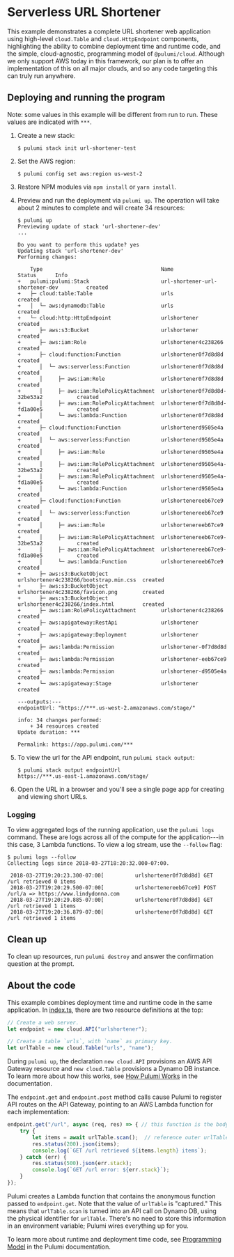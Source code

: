 # Serverless URL Shortener

This example demonstrates a complete URL shortener web application using high-level `cloud.Table` and
`cloud.HttpEndpoint` components, highlighting the ability to combine deployment time and runtime code, and the simple,
cloud-agnostic, programming model of `@pulumi/cloud`.  Although we only support AWS today in this framework, our plan
is to offer an implementation of this on all major clouds, and so any code targeting this can truly run anywhere.

## Deploying and running the program

Note: some values in this example will be different from run to run.  These values are indicated
with `***`.

1. Create a new stack:

    ```
    $ pulumi stack init url-shortener-test
    ```

1. Set the AWS region:

    ```
    $ pulumi config set aws:region us-west-2
    ```

1. Restore NPM modules via `npm install` or `yarn install`.

1. Preview and run the deployment via `pulumi up`. The operation will take about 2 minutes to
   complete and will create 34 resources:

    ```
    $ pulumi up
    Previewing update of stack 'url-shortener-dev'
    ...

    Do you want to perform this update? yes
    Updating stack 'url-shortener-dev'
    Performing changes:

        Type                                      Name                                    Status      Info
    +   pulumi:pulumi:Stack                       url-shortener-url-shortener-dev         created
    +   ├─ cloud:table:Table                      urls                                    created
    +   │  └─ aws:dynamodb:Table                  urls                                    created
    +   └─ cloud:http:HttpEndpoint                urlshortener                            created
    +      ├─ aws:s3:Bucket                       urlshortener                            created
    +      ├─ aws:iam:Role                        urlshortener4c238266                    created
    +      ├─ cloud:function:Function             urlshortener0f7d8d8d                    created
    +      │  └─ aws:serverless:Function          urlshortener0f7d8d8d                    created
    +      │     ├─ aws:iam:Role                  urlshortener0f7d8d8d                    created
    +      │     ├─ aws:iam:RolePolicyAttachment  urlshortener0f7d8d8d-32be53a2           created
    +      │     ├─ aws:iam:RolePolicyAttachment  urlshortener0f7d8d8d-fd1a00e5           created
    +      │     └─ aws:lambda:Function           urlshortener0f7d8d8d                    created
    +      ├─ cloud:function:Function             urlshortenerd9505e4a                    created
    +      │  └─ aws:serverless:Function          urlshortenerd9505e4a                    created
    +      │     ├─ aws:iam:Role                  urlshortenerd9505e4a                    created
    +      │     ├─ aws:iam:RolePolicyAttachment  urlshortenerd9505e4a-32be53a2           created
    +      │     ├─ aws:iam:RolePolicyAttachment  urlshortenerd9505e4a-fd1a00e5           created
    +      │     └─ aws:lambda:Function           urlshortenerd9505e4a                    created
    +      ├─ cloud:function:Function             urlshortenereeb67ce9                    created
    +      │  └─ aws:serverless:Function          urlshortenereeb67ce9                    created
    +      │     ├─ aws:iam:Role                  urlshortenereeb67ce9                    created
    +      │     ├─ aws:iam:RolePolicyAttachment  urlshortenereeb67ce9-32be53a2           created
    +      │     ├─ aws:iam:RolePolicyAttachment  urlshortenereeb67ce9-fd1a00e5           created
    +      │     └─ aws:lambda:Function           urlshortenereeb67ce9                    created
    +      ├─ aws:s3:BucketObject                 urlshortener4c238266/bootstrap.min.css  created
    +      ├─ aws:s3:BucketObject                 urlshortener4c238266/favicon.png        created
    +      ├─ aws:s3:BucketObject                 urlshortener4c238266/index.html         created
    +      ├─ aws:iam:RolePolicyAttachment        urlshortener4c238266                    created
    +      ├─ aws:apigateway:RestApi              urlshortener                            created
    +      ├─ aws:apigateway:Deployment           urlshortener                            created
    +      ├─ aws:lambda:Permission               urlshortener-0f7d8d8d                   created
    +      ├─ aws:lambda:Permission               urlshortener-eeb67ce9                   created
    +      ├─ aws:lambda:Permission               urlshortener-d9505e4a                   created
    +      └─ aws:apigateway:Stage                urlshortener                            created

    ---outputs:---
    endpointUrl: "https://***.us-west-2.amazonaws.com/stage/"

    info: 34 changes performed:
        + 34 resources created
    Update duration: ***

    Permalink: https://app.pulumi.com/***
    ```

1. To view the url for the API endpoint, run `pulumi stack output`:

    ```
    $ pulumi stack output endpointUrl
    https://***.us-east-1.amazonaws.com/stage/
    ```

1. Open the URL in a browser and you'll see a single page app for creating and viewing short URLs.

### Logging

To view aggregated logs of the running application, use the `pulumi logs` command. These are logs across all of the compute for the application---in this case, 3 Lambda functions. To view a log stream, use the `--follow` flag:

```
$ pulumi logs --follow
Collecting logs since 2018-03-27T18:20:32.000-07:00.

 2018-03-27T19:20:23.300-07:00[          urlshortener0f7d8d8d] GET /url retrieved 0 items
 2018-03-27T19:20:29.500-07:00[          urlshortenereeb67ce9] POST /url/a => https://www.lindydonna.com
 2018-03-27T19:20:29.885-07:00[          urlshortener0f7d8d8d] GET /url retrieved 1 items
 2018-03-27T19:20:36.879-07:00[          urlshortener0f7d8d8d] GET /url retrieved 1 items
```

## Clean up

To clean up resources, run `pulumi destroy` and answer the confirmation question at the prompt.

## About the code

This example combines deployment time and runtime code in the same application. In [index.ts](./index.ts), there are two resource definitions at the top:

```typescript
// Create a web server.
let endpoint = new cloud.API("urlshortener");

// Create a table `urls`, with `name` as primary key.
let urlTable = new cloud.Table("urls", "name");
```

During `pulumi up`, the declaration `new cloud.API` provisions an AWS API Gateway resource and `new cloud.Table` provisions a Dynamo DB instance. To learn more about how this works, see [How Pulumi Works](https://pulumi.io/reference/how.html) in the documentation.

The `endpoint.get` and `endpoint.post` method calls cause Pulumi to register API routes on the API Gateway, pointing to an AWS Lambda function for each implementation:

```typescript
endpoint.get("/url", async (req, res) => { // this function is the body of the Lambda
    try {
        let items = await urlTable.scan();  // reference outer urlTable definition
        res.status(200).json(items);
        console.log(`GET /url retrieved ${items.length} items`);
    } catch (err) {
        res.status(500).json(err.stack);
        console.log(`GET /url error: ${err.stack}`);
    }
});
```

Pulumi creates a Lambda function that contains the anonymous function passed to `endpoint.get`. Note that the value of `urlTable` is "captured." This means that `urlTable.scan` is turned into an API call on Dynamo DB, using the physical identifier for `urlTable`. There's no need to store this information in an environment variable; Pulumi wires everything up for you.

To learn more about runtime and deployment time code, see [Programming Model](https://pulumi.io/reference/programming-model.html) in the Pulumi documentation.
